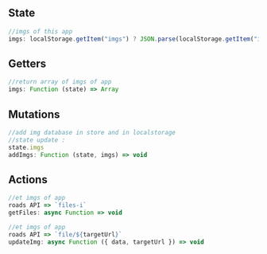 ## State

```js
//imgs of this app
imgs: localStorage.getItem("imgs") ? JSON.parse(localStorage.getItem("imgs")) : [],
```

## Getters

```js
//return array of imgs of app
imgs: Function (state) => Array
```

## Mutations

```js
//add img database in store and in localstorage
//state update :
state.imgs
addImgs: Function (state, imgs) => void
```

## Actions

```js
//et imgs of app
roads API => `files-i`
getFiles: async Function => void

//et imgs of app
roads API => `file/${targetUrl}`
updateImg: async Function ({ data, targetUrl }) => void
```
